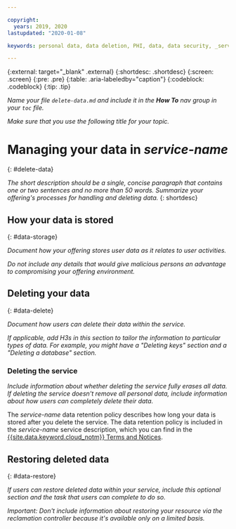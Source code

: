```yaml
---

copyright:
  years: 2019, 2020
lastupdated: "2020-01-08"

keywords: personal data, data deletion, PHI, data, data security, _service-name_

---
```


{:external: target="_blank" .external}
{:shortdesc: .shortdesc}
{:screen: .screen}
{:pre: .pre}
{:table: .aria-labeledby="caption"}
{:codeblock: .codeblock}
{:tip: .tip}

_Name your file `delete-data.md` and include it in the **How To** nav group in your `toc` file._

_Make sure that you use the following title for your topic._

# Managing your data in _service-name_
{: #delete-data}
<!-- The title of your H1 should be Managing your data in _service-name_, where _service-name_ is the non-trademarked short version conref. Include your service name as a search keyword at the top of your Markdown file. See the example keywords above. -->

_The short description should be a single, concise paragraph that contains one or two sentences and no more than 50 words. Summarize your offering's processes for handling and deleting data._
{: shortdesc}

<!-- Work with your offering's SMEs to fill out the following sections as applicable to your offering. -->

## How your data is stored
{: #data-storage}

_Document how your offering stores user data as it relates to user activities._

_Do not include any details that would give malicious persons an advantage to compromising your offering environment._

## Deleting your data
{: #data-delete}

_Document how users can delete their data within the service._

_If applicable, add H3s in this section to tailor the information to particular types of data. For example, you might have a "Deleting keys" section and a "Deleting a database" section._


### Deleting the service

_Include information about whether deleting the service fully erases all data. If deleting the service doesn't remove all personal data, include information about how users can completely delete their data._

<!-- Information about how long services keep data after instances are deleted is covered in the service description. Include the following reference for users to find their data retention period. -->

The _service-name_ data retention policy describes how long your data is stored after you delete the service. The data retention policy is included in the _service-name_ service description, which you can find in the [{{site.data.keyword.cloud_notm}} Terms and Notices](/docs/overview?topic=overview-terms).

## Restoring deleted data
{: #data-restore}

_If users can restore deleted data within your service, include this optional section and the task that users can complete to do so._

_Important: Don't include information about restoring your resource via the reclamation controller because it's available only on a limited basis._
